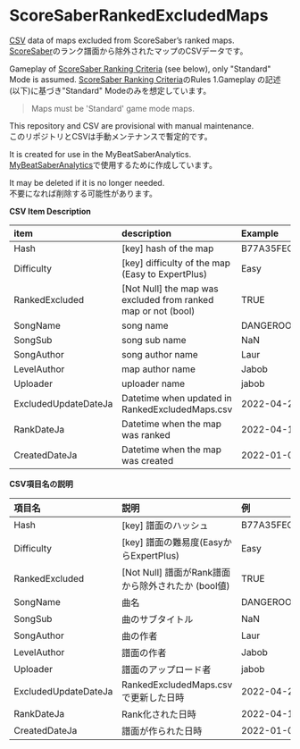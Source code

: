 # ScoreSaberRankedExcludedMaps
[CSV](RankedExcludedMaps.csv) data of maps excluded from ScoreSaber’s ranked maps.  
[ScoreSaber](https://scoresaber.com/leaderboards)のランク譜面から除外されたマップのCSVデータです。  

Gameplay of [ScoreSaber Ranking Criteria](https://docs.google.com/document/d/1_EBmvCTHyJ5-0ox5IZgmnItVqAjaBWltWslxqSc5_-4/edit#heading=h.11dlgmbqgxsa) (see below), only "Standard" Mode is assumed.
[ScoreSaber Ranking Criteria](https://docs.google.com/document/d/1_EBmvCTHyJ5-0ox5IZgmnItVqAjaBWltWslxqSc5_-4/edit#heading=h.11dlgmbqgxsa)のRules 1.Gameplay の記述(以下)に基づき"Standard" Modeのみを想定しています。
> Maps must be 'Standard' game mode maps.

This repository and CSV are provisional with manual maintenance.  
このリポジトリとCSVは手動メンテナンスで暫定的です。

It is created for use in the MyBeatSaberAnalytics.  
[MyBeatSaberAnalytics](https://github.com/hatopopvr/MyBeatSaberAnalytics)で使用するために作成しています。

It may be deleted if it is no longer needed.  
不要になれば削除する可能性があります。  

__CSV Item Description__  

| item | description | Example |
| :--- | :--- | :--- |
| Hash | [key] hash of the map | B77A35FEC3F53AD11E154B67DDD9CD933D37057A | 
| Difficulty | [key] difficulty of the map (Easy to ExpertPlus) | Easy |
| RankedExcluded | [Not Null] the map was excluded from ranked map or not (bool)	| TRUE |
| SongName | song name | DANGEROOOOUS JUNGLE |
| SongSub | song sub name | NaN |
| SongAuthor | song author name | Laur | 
| LevelAuthor | map author name | Jabob | 
| Uploader | uploader name | jabob |
| ExcludedUpdateDateJa | Datetime when updated in RankedExcludedMaps.csv | 2022-04-24 02:00:00+09:00 | 
| RankDateJa | Datetime when the map was ranked | 2022-04-16 03:29:00+09:00 | 
| CreatedDateJa | Datetime when the map was created | 2022-01-08 00:59:28.886757+09:00 |

__CSV項目名の説明__  

| 項目名 | 説明 | 例 |
| :--- | :--- | :--- |
| Hash | [key] 譜面のハッシュ | B77A35FEC3F53AD11E154B67DDD9CD933D37057A | 
| Difficulty | [key] 譜面の難易度(EasyからExpertPlus) | Easy |
| RankedExcluded | [Not Null] 譜面がRank譜面から除外されたか (bool値)	| TRUE |
| SongName | 曲名 | DANGEROOOOUS JUNGLE |
| SongSub | 曲のサブタイトル | NaN |
| SongAuthor | 曲の作者 | Laur | 
| LevelAuthor | 譜面の作者 | Jabob | 
| Uploader | 譜面のアップロード者 | jabob |
| ExcludedUpdateDateJa | RankedExcludedMaps.csv で更新した日時 | 2022-04-24 02:00:00+09:00 | 
| RankDateJa | Rank化された日時 | 2022-04-16 03:29:00+09:00 | 
| CreatedDateJa | 譜面が作られた日時 | 2022-01-08 00:59:28.886757+09:00 |
